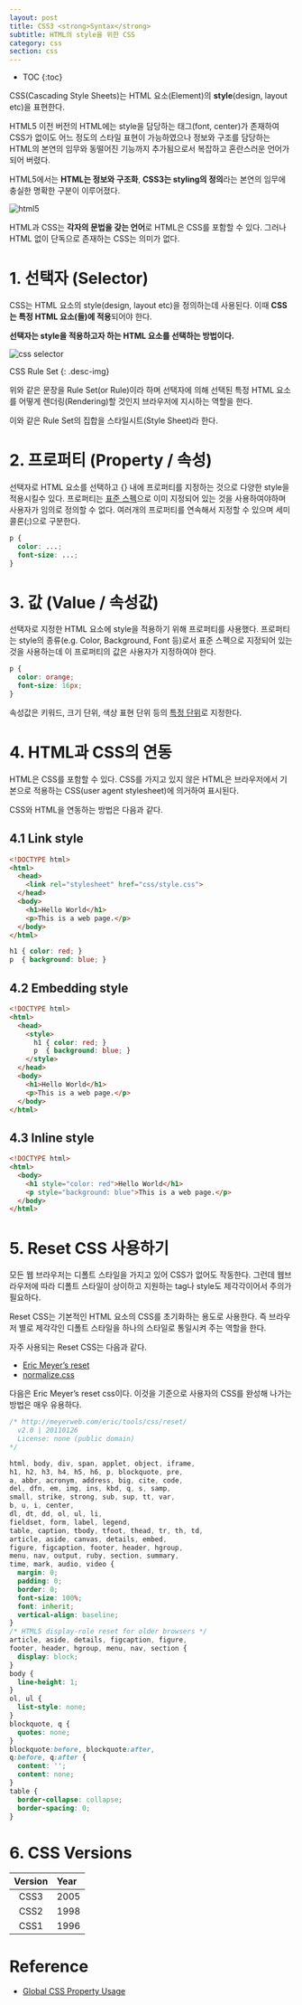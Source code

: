 ```yaml
---
layout: post
title: CSS3 <strong>Syntax</strong>
subtitle: HTML의 style을 위한 CSS
category: css
section: css
---
```


* TOC
{:toc}

CSS(Cascading Style Sheets)는 HTML 요소(Element)의 <strong>style</strong>(design, layout etc)을 표현한다.

HTML5 이전 버전의 HTML에는 style을 담당하는 태그(font, center)가 존재하여 CSS가 없이도 어느 정도의 스타일 표현이 가능하였으나 정보와 구조를 담당하는 HTML의 본연의 임무와 동떨어진 기능까지 추가됨으로서 복잡하고 혼란스러운 언어가 되어 버렸다.

HTML5에서는 <strong>HTML는 정보와 구조화</strong>, <strong>CSS3는 styling의 정의</strong>라는 본연의 임무에 충실한 명확한 구분이 이루어졌다.

![html5](/img/html5.png)

HTML과 CSS는 <strong>각자의 문법을 갖는 언어</strong>로 HTML은 CSS를 포함할 수 있다. 그러나 HTML 없이 단독으로 존재하는 CSS는 의미가 없다.

# 1. 선택자 (Selector)

CSS는 HTML 요소의 style(design, layout etc)을 정의하는데 사용된다. 이때 <strong>CSS는 특정 HTML 요소(들)에 적용</strong>되어야 한다.

<strong>선택자는 style을 적용하고자 하는 HTML 요소를 선택하는 방법이다.</strong>

![css selector](/img/css-syntax.png)

CSS Rule Set
{: .desc-img}

위와 같은 문장을 Rule Set(or Rule)이라 하며 선택자에 의해 선택된 특정 HTML 요소를 어떻게 렌더링(Rendering)할 것인지 브라우저에 지시하는 역할을 한다.

이와 같은 Rule Set의 집합을 스타일시트(Style Sheet)라 한다.

# 2. 프로퍼티 (Property / 속성)

선택자로 HTML 요소를 선택하고 {} 내에 프로퍼티를 지정하는 것으로 다양한 style을 적용시킬수 있다. 프로퍼티는 [표준 스펙](https://www.w3.org/community/webed/wiki/CSS/Properties)으로 이미 지정되어 있는 것을 사용하여야하며 사용자가 임의로 정의할 수 없다. 여러개의 프로퍼티를 연속해서 지정할 수 있으며 세미콜론(;)으로 구분한다.

```css
p {
  color: ...;
  font-size: ...;
}
```

# 3. 값 (Value / 속성값)

선택자로 지정한 HTML 요소에 style을 적용하기 위해 프로퍼티를 사용했다. 프로퍼티는 style의 종류(e.g. Color, Background, Font 등)로서 표준 스펙으로 지정되어 있는 것을 사용하는데 이 프로퍼티의 값은 사용자가 지정하여야 한다.

```css
p {
  color: orange;
  font-size: 16px;
}
```

속성값은 키워드, 크기 단위, 색상 표현 단위 등의 [특정 단위](./css3-units)로 지정한다.

# 4. HTML과 CSS의 연동

HTML은 CSS를 포함할 수 있다. CSS를 가지고 있지 않은 HTML은 브라우저에서 기본으로 적용하는 CSS(user agent stylesheet)에 의거하여 표시된다.

CSS와 HTML을 연동하는 방법은 다음과 같다.

## 4.1 Link style

```html
<!DOCTYPE html>
<html>
  <head>
    <link rel="stylesheet" href="css/style.css">
  </head>
  <body>
    <h1>Hello World</h1>
    <p>This is a web page.</p>
  </body>
</html>
```

```css
h1 { color: red; }
p  { background: blue; }
```

## 4.2 Embedding style

```html
<!DOCTYPE html>
<html>
  <head>
    <style>
      h1 { color: red; }
      p  { background: blue; }
    </style>
  </head>
  <body>
    <h1>Hello World</h1>
    <p>This is a web page.</p>
  </body>
</html>
```

<div class="result"></div>

## 4.3 Inline style

```html
<!DOCTYPE html>
<html>
  <body>
    <h1 style="color: red">Hello World</h1>
    <p style="background: blue">This is a web page.</p>
  </body>
</html>
```

<div class="result"></div>

# 5. Reset CSS 사용하기

모든 웹 브라우저는 디폴트 스타일을 가지고 있어 CSS가 없어도 작동한다. 그런데 웹브라우저에 따라 디폴트 스타일이 상이하고 지원하는 tag나 style도 제각각이어서 주의가 필요하다.

Reset CSS는 기본적인 HTML 요소의 CSS를 초기화하는 용도로 사용한다. 즉 브라우저 별로 제각각인 디폴트 스타일을 하나의 스타일로 통일시켜 주는 역할을 한다.

자주 사용되는 Reset CSS는 다음과 같다.

* [Eric Meyer’s reset](http://meyerweb.com/eric/tools/css/reset/)  
* [normalize.css](https://necolas.github.io/normalize.css/)  

다음은 Eric Meyer’s reset css이다. 이것을 기준으로 사용자의 CSS를 완성해 나가는 방법은 매우 유용하다.

```css
/* http://meyerweb.com/eric/tools/css/reset/
  v2.0 | 20110126
  License: none (public domain)
*/

html, body, div, span, applet, object, iframe,
h1, h2, h3, h4, h5, h6, p, blockquote, pre,
a, abbr, acronym, address, big, cite, code,
del, dfn, em, img, ins, kbd, q, s, samp,
small, strike, strong, sub, sup, tt, var,
b, u, i, center,
dl, dt, dd, ol, ul, li,
fieldset, form, label, legend,
table, caption, tbody, tfoot, thead, tr, th, td,
article, aside, canvas, details, embed,
figure, figcaption, footer, header, hgroup,
menu, nav, output, ruby, section, summary,
time, mark, audio, video {
  margin: 0;
  padding: 0;
  border: 0;
  font-size: 100%;
  font: inherit;
  vertical-align: baseline;
}
/* HTML5 display-role reset for older browsers */
article, aside, details, figcaption, figure,
footer, header, hgroup, menu, nav, section {
  display: block;
}
body {
  line-height: 1;
}
ol, ul {
  list-style: none;
}
blockquote, q {
  quotes: none;
}
blockquote:before, blockquote:after,
q:before, q:after {
  content: '';
  content: none;
}
table {
  border-collapse: collapse;
  border-spacing: 0;
}
```

# 6. CSS Versions

| Version	    | Year     |
| :---------: |:---------|
| CSS3        | 2005
| CSS2	      | 1998
| CSS1        | 1996

# Reference

* [Global CSS Property Usage](https://developer.microsoft.com/en-us/microsoft-edge/platform/usage/)
